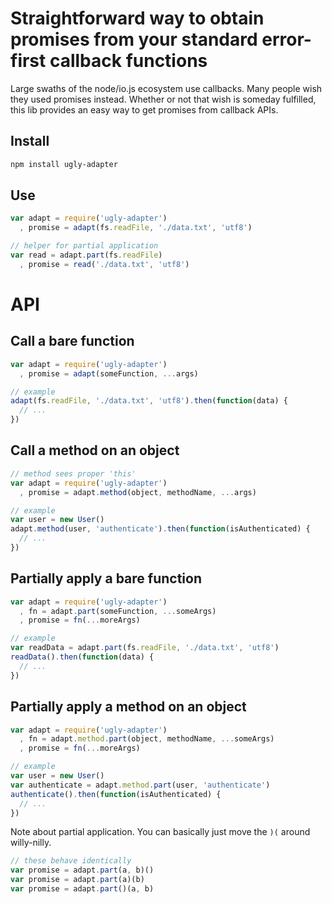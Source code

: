 # Straightforward way to obtain promises from your standard error-first callback functions

Large swaths of the node/io.js ecosystem use callbacks.
Many people wish they used promises instead.
Whether or not that wish is someday fulfilled, this lib provides an easy way to get promises from callback APIs.

## Install

```bash
npm install ugly-adapter
```

## Use

```js
var adapt = require('ugly-adapter')
  , promise = adapt(fs.readFile, './data.txt', 'utf8')
```

```js
// helper for partial application
var read = adapt.part(fs.readFile)
  , promise = read('./data.txt', 'utf8')
```

# API

## Call a bare function

```js
var adapt = require('ugly-adapter')
  , promise = adapt(someFunction, ...args)

// example
adapt(fs.readFile, './data.txt', 'utf8').then(function(data) {
  // ...
})
```

## Call a method on an object

```js
// method sees proper 'this'
var adapt = require('ugly-adapter')
  , promise = adapt.method(object, methodName, ...args)

// example
var user = new User()
adapt.method(user, 'authenticate').then(function(isAuthenticated) {
  // ...
})
```

## Partially apply a bare function

```js
var adapt = require('ugly-adapter')
  , fn = adapt.part(someFunction, ...someArgs)
  , promise = fn(...moreArgs)

// example
var readData = adapt.part(fs.readFile, './data.txt', 'utf8')
readData().then(function(data) {
  // ...
})
```

## Partially apply a method on an object

```js
var adapt = require('ugly-adapter')
  , fn = adapt.method.part(object, methodName, ...someArgs)
  , promise = fn(...moreArgs)

// example
var user = new User()
var authenticate = adapt.method.part(user, 'authenticate')
authenticate().then(function(isAuthenticated) {
  // ...
})
```

Note about partial application. You can basically just move the `)(` around willy-nilly.

```js
// these behave identically
var promise = adapt.part(a, b)()
var promise = adapt.part(a)(b)
var promise = adapt.part()(a, b)
```
